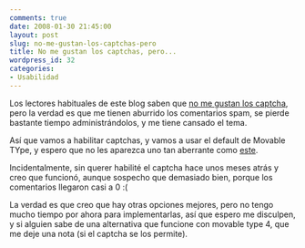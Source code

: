 ```yaml
---
comments: true
date: 2008-01-30 21:45:00
layout: post
slug: no-me-gustan-los-captchas-pero
title: No me gustan los captchas, pero...
wordpress_id: 32
categories:
- Usabilidad
---
```


Los lectores habituales de este blog saben que [no me gustan los captcha](/2005/10/turing_inverso_y_accesibilidad.html), pero la verdad es que me tienen aburrido los comentarios spam, se pierde bastante tiempo administrándolos, y me tiene cansado el tema.

Así que vamos a habilitar captchas, y vamos a usar el default de Movable TYpe, y espero que no les aparezca uno tan aberrante como [este](/2007/05/no_a_los_captcha.html).

Incidentalmente, sin querer habilité el captcha hace unos meses atrás y creo que funcionó, aunque sospecho que demasiado bien, porque los comentarios llegaron casi a 0 :(

La verdad es que creo que hay otras opciones mejores, pero no tengo mucho tiempo por ahora para implementarlas, así que espero me disculpen, y si alguien sabe de una alternativa que funcione con movable type 4, que me deje una nota (si el captcha se los permite).




